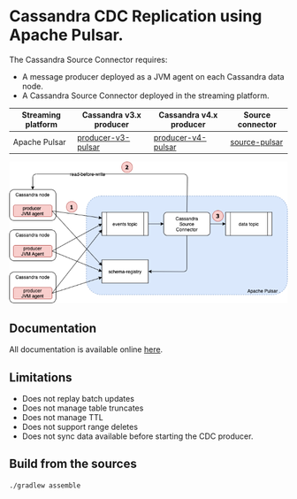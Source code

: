 # Cassandra CDC Replication using Apache Pulsar.

The Cassandra Source Connector requires:
* A message producer deployed as a JVM agent on each Cassandra data node.
* A Cassandra Source Connector deployed in the streaming platform.

| Streaming platform | Cassandra v3.x producer | Cassandra v4.x producer  | Source connector |
| ---                | ---                     | ---                      | ---              |
| Apache Pulsar      | [producer-v3-pulsar](producer-v3-pulsar) | [producer-v4-pulsar](producer-v4-pulsar) | [source-pulsar](source-pulsar) |

![Cassandra-source-connector](docs/modules/ROOT/assets/images/cassandra-source-connector.png)

## Documentation

All documentation is available online [here](https://docs.datastax.com/en/cassandra-source-connector/index.html).

## Limitations

* Does not replay batch updates
* Does not manage table truncates
* Does not manage TTL
* Does not support range deletes
* Does not sync data available before starting the CDC producer.

## Build from the sources

    ./gradlew assemble
